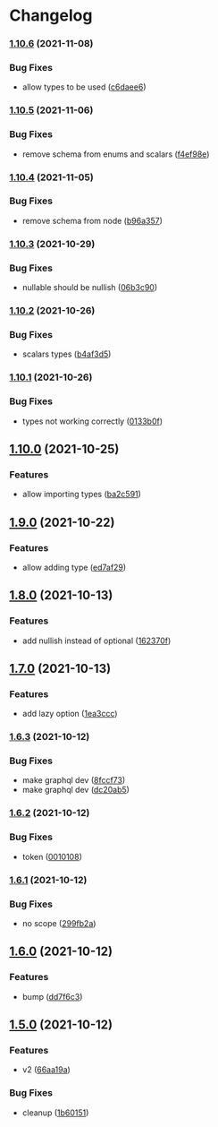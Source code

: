 # Changelog

### [1.10.6](https://www.github.com/withshepherd/graphql-codegen-zod/compare/v1.10.5...v1.10.6) (2021-11-08)


### Bug Fixes

* allow types to be used ([c6daee6](https://www.github.com/withshepherd/graphql-codegen-zod/commit/c6daee6d29b76fe5784a0e23536f782fc0106935))

### [1.10.5](https://www.github.com/withshepherd/graphql-codegen-zod/compare/v1.10.4...v1.10.5) (2021-11-06)


### Bug Fixes

* remove schema from enums and scalars ([f4ef98e](https://www.github.com/withshepherd/graphql-codegen-zod/commit/f4ef98e9c640d585f8177e570f2ab7902774cbad))

### [1.10.4](https://www.github.com/withshepherd/graphql-codegen-zod/compare/v1.10.3...v1.10.4) (2021-11-05)


### Bug Fixes

* remove schema from node ([b96a357](https://www.github.com/withshepherd/graphql-codegen-zod/commit/b96a3578d3b51fb6c3e970a888ea3aa7868e0c94))

### [1.10.3](https://www.github.com/withshepherd/graphql-codegen-zod/compare/v1.10.2...v1.10.3) (2021-10-29)


### Bug Fixes

* nullable should be nullish ([06b3c90](https://www.github.com/withshepherd/graphql-codegen-zod/commit/06b3c90f6984dfb845095525381d9af63b7c0f61))

### [1.10.2](https://www.github.com/withshepherd/graphql-codegen-zod/compare/v1.10.1...v1.10.2) (2021-10-26)


### Bug Fixes

* scalars types ([b4af3d5](https://www.github.com/withshepherd/graphql-codegen-zod/commit/b4af3d52e6ea7484416e0b5a343a621f3a2599c9))

### [1.10.1](https://www.github.com/withshepherd/graphql-codegen-zod/compare/v1.10.0...v1.10.1) (2021-10-26)


### Bug Fixes

* types not working correctly ([0133b0f](https://www.github.com/withshepherd/graphql-codegen-zod/commit/0133b0f1d4dbede8677a4814581809a7f6aa8668))

## [1.10.0](https://www.github.com/withshepherd/graphql-codegen-zod/compare/v1.9.0...v1.10.0) (2021-10-25)


### Features

* allow importing types ([ba2c591](https://www.github.com/withshepherd/graphql-codegen-zod/commit/ba2c59166753b8cdbed20071eb0750de7c710f74))

## [1.9.0](https://www.github.com/withshepherd/graphql-codegen-zod/compare/v1.8.0...v1.9.0) (2021-10-22)


### Features

* allow adding type ([ed7af29](https://www.github.com/withshepherd/graphql-codegen-zod/commit/ed7af2911dfc60cb15e611b7f266bfa1fc807fb4))

## [1.8.0](https://www.github.com/withshepherd/graphql-codegen-zod/compare/v1.7.0...v1.8.0) (2021-10-13)


### Features

* add nullish instead of optional ([162370f](https://www.github.com/withshepherd/graphql-codegen-zod/commit/162370fcc0660584f69b0ff0b084fb4bfcb06032))

## [1.7.0](https://www.github.com/withshepherd/graphql-codegen-zod/compare/v1.6.3...v1.7.0) (2021-10-13)


### Features

* add lazy option ([1ea3ccc](https://www.github.com/withshepherd/graphql-codegen-zod/commit/1ea3cccd5fb7ccef2a8ca9c42d1ca13721e35bb8))

### [1.6.3](https://www.github.com/withshepherd/graphql-codegen-zod/compare/v1.6.2...v1.6.3) (2021-10-12)


### Bug Fixes

* make graphql dev ([8fccf73](https://www.github.com/withshepherd/graphql-codegen-zod/commit/8fccf732a3808218199bbe484a1bd0601d608a59))
* make graphql dev ([dc20ab5](https://www.github.com/withshepherd/graphql-codegen-zod/commit/dc20ab52c74f0cf0b0f1d7a7fd3ab55043f72c09))

### [1.6.2](https://www.github.com/withshepherd/graphql-codegen-zod/compare/v1.6.1...v1.6.2) (2021-10-12)


### Bug Fixes

* token ([0010108](https://www.github.com/withshepherd/graphql-codegen-zod/commit/001010802ee52e661016f332ddf5578c7965a9b7))

### [1.6.1](https://www.github.com/withshepherd/graphql-codegen-zod/compare/v1.6.0...v1.6.1) (2021-10-12)


### Bug Fixes

* no scope ([299fb2a](https://www.github.com/withshepherd/graphql-codegen-zod/commit/299fb2a81afae27e4a0a8972c1913768c8b5ecc7))

## [1.6.0](https://www.github.com/withshepherd/graphql-codegen-zod/compare/v1.5.0...v1.6.0) (2021-10-12)


### Features

* bump ([dd7f6c3](https://www.github.com/withshepherd/graphql-codegen-zod/commit/dd7f6c3552bb0d3234445429dc496212dfff2d53))

## [1.5.0](https://www.github.com/withshepherd/graphql-codegen-zod/compare/v1.4.1...v1.5.0) (2021-10-12)


### Features

* v2 ([66aa19a](https://www.github.com/withshepherd/graphql-codegen-zod/commit/66aa19a4e8cf91b0dfb85f492429e6a0dd03029b))


### Bug Fixes

* cleanup ([1b60151](https://www.github.com/withshepherd/graphql-codegen-zod/commit/1b6015157dcd579b8c45fa66cca10c26989452cb))
